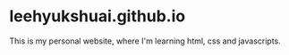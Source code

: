 # leehyukshuai.github.io
This is my personal website, where I'm learning html, css and javascripts.
